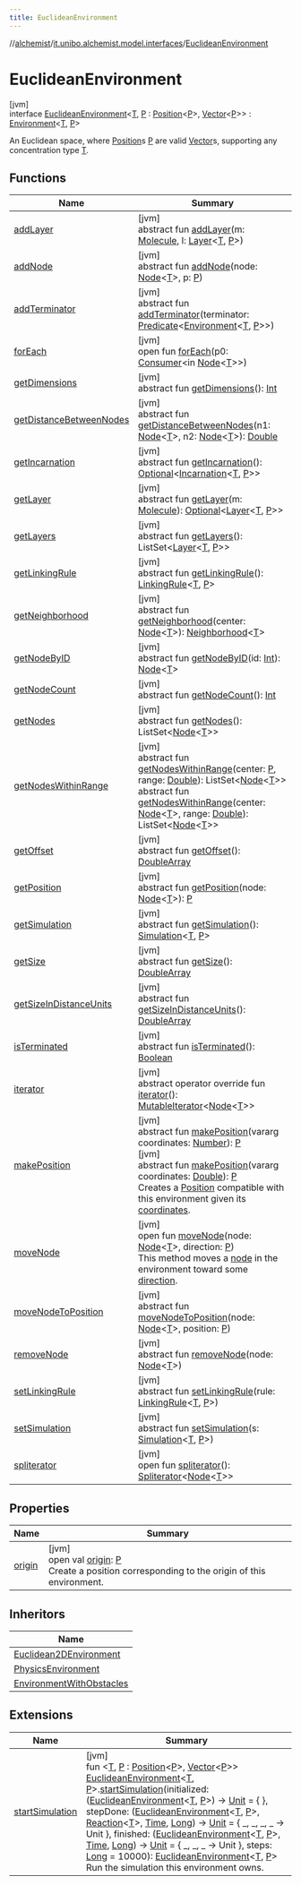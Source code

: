 ```yaml
---
title: EuclideanEnvironment
---
```

//[alchemist](../../../index.html)/[it.unibo.alchemist.model.interfaces](../index.html)/[EuclideanEnvironment](index.html)



# EuclideanEnvironment



[jvm]\
interface [EuclideanEnvironment](index.html)<[T](index.html), [P](index.html) : [Position](../-position/index.html)<[P](index.html)>, [Vector](../../it.unibo.alchemist.model.interfaces.geometry/-vector/index.html)<[P](index.html)>> : [Environment](../-environment/index.html)<[T](index.html), [P](index.html)> 

An Euclidean space, where [Position](../-position/index.html)s [P](index.html) are valid [Vector](../../it.unibo.alchemist.model.interfaces.geometry/-vector/index.html)s, supporting any concentration type [T](index.html).



## Functions


| Name | Summary |
|---|---|
| [addLayer](../../it.unibo.alchemist.model.interfaces.environments/-physics-environment-with-graph/index.html#126323689%2FFunctions%2F-134779887) | [jvm]<br>abstract fun [addLayer](../../it.unibo.alchemist.model.interfaces.environments/-physics-environment-with-graph/index.html#126323689%2FFunctions%2F-134779887)(m: [Molecule](../-molecule/index.html), l: [Layer](../-layer/index.html)<[T](index.html), [P](index.html)>) |
| [addNode](../../it.unibo.alchemist.model.interfaces.environments/-physics-environment-with-graph/index.html#-197770120%2FFunctions%2F-134779887) | [jvm]<br>abstract fun [addNode](../../it.unibo.alchemist.model.interfaces.environments/-physics-environment-with-graph/index.html#-197770120%2FFunctions%2F-134779887)(node: [Node](../-node/index.html)<[T](index.html)>, p: [P](index.html)) |
| [addTerminator](../../it.unibo.alchemist.model.interfaces.environments/-physics-environment-with-graph/index.html#-638290442%2FFunctions%2F-134779887) | [jvm]<br>abstract fun [addTerminator](../../it.unibo.alchemist.model.interfaces.environments/-physics-environment-with-graph/index.html#-638290442%2FFunctions%2F-134779887)(terminator: [Predicate](https://docs.oracle.com/javase/8/docs/api/java/util/function/Predicate.html)<[Environment](../-environment/index.html)<[T](index.html), [P](index.html)>>) |
| [forEach](../../it.unibo.alchemist.model.implementations.neighborhoods/-simple-neighborhood/index.html#1379299152%2FFunctions%2F-134779887) | [jvm]<br>open fun [forEach](../../it.unibo.alchemist.model.implementations.neighborhoods/-simple-neighborhood/index.html#1379299152%2FFunctions%2F-134779887)(p0: [Consumer](https://docs.oracle.com/javase/8/docs/api/java/util/function/Consumer.html)<in [Node](../-node/index.html)<[T](index.html)>>) |
| [getDimensions](../-environment/get-dimensions.html) | [jvm]<br>abstract fun [getDimensions](../-environment/get-dimensions.html)(): [Int](https://kotlinlang.org/api/latest/jvm/stdlib/kotlin/-int/index.html) |
| [getDistanceBetweenNodes](../../it.unibo.alchemist.model.interfaces.environments/-physics-environment-with-graph/index.html#1545521498%2FFunctions%2F-134779887) | [jvm]<br>abstract fun [getDistanceBetweenNodes](../../it.unibo.alchemist.model.interfaces.environments/-physics-environment-with-graph/index.html#1545521498%2FFunctions%2F-134779887)(n1: [Node](../-node/index.html)<[T](index.html)>, n2: [Node](../-node/index.html)<[T](index.html)>): [Double](https://kotlinlang.org/api/latest/jvm/stdlib/kotlin/-double/index.html) |
| [getIncarnation](../-environment/get-incarnation.html) | [jvm]<br>abstract fun [getIncarnation](../-environment/get-incarnation.html)(): [Optional](https://docs.oracle.com/javase/8/docs/api/java/util/Optional.html)<[Incarnation](../-incarnation/index.html)<[T](index.html), [P](index.html)>> |
| [getLayer](../../it.unibo.alchemist.model.interfaces.environments/-physics-environment-with-graph/index.html#-1122345695%2FFunctions%2F-134779887) | [jvm]<br>abstract fun [getLayer](../../it.unibo.alchemist.model.interfaces.environments/-physics-environment-with-graph/index.html#-1122345695%2FFunctions%2F-134779887)(m: [Molecule](../-molecule/index.html)): [Optional](https://docs.oracle.com/javase/8/docs/api/java/util/Optional.html)<[Layer](../-layer/index.html)<[T](index.html), [P](index.html)>> |
| [getLayers](../-environment/get-layers.html) | [jvm]<br>abstract fun [getLayers](../-environment/get-layers.html)(): ListSet<[Layer](../-layer/index.html)<[T](index.html), [P](index.html)>> |
| [getLinkingRule](../-environment/get-linking-rule.html) | [jvm]<br>abstract fun [getLinkingRule](../-environment/get-linking-rule.html)(): [LinkingRule](../-linking-rule/index.html)<[T](index.html), [P](index.html)> |
| [getNeighborhood](../../it.unibo.alchemist.model.interfaces.environments/-physics-environment-with-graph/index.html#-85790470%2FFunctions%2F-134779887) | [jvm]<br>abstract fun [getNeighborhood](../../it.unibo.alchemist.model.interfaces.environments/-physics-environment-with-graph/index.html#-85790470%2FFunctions%2F-134779887)(center: [Node](../-node/index.html)<[T](index.html)>): [Neighborhood](../-neighborhood/index.html)<[T](index.html)> |
| [getNodeByID](../../it.unibo.alchemist.model.interfaces.environments/-physics-environment-with-graph/index.html#-133466387%2FFunctions%2F-134779887) | [jvm]<br>abstract fun [getNodeByID](../../it.unibo.alchemist.model.interfaces.environments/-physics-environment-with-graph/index.html#-133466387%2FFunctions%2F-134779887)(id: [Int](https://kotlinlang.org/api/latest/jvm/stdlib/kotlin/-int/index.html)): [Node](../-node/index.html)<[T](index.html)> |
| [getNodeCount](../-environment/get-node-count.html) | [jvm]<br>abstract fun [getNodeCount](../-environment/get-node-count.html)(): [Int](https://kotlinlang.org/api/latest/jvm/stdlib/kotlin/-int/index.html) |
| [getNodes](../-environment/get-nodes.html) | [jvm]<br>abstract fun [getNodes](../-environment/get-nodes.html)(): ListSet<[Node](../-node/index.html)<[T](index.html)>> |
| [getNodesWithinRange](../../it.unibo.alchemist.model.interfaces.environments/-physics-environment-with-graph/index.html#634323809%2FFunctions%2F-134779887) | [jvm]<br>abstract fun [getNodesWithinRange](../../it.unibo.alchemist.model.interfaces.environments/-physics-environment-with-graph/index.html#634323809%2FFunctions%2F-134779887)(center: [P](index.html), range: [Double](https://kotlinlang.org/api/latest/jvm/stdlib/kotlin/-double/index.html)): ListSet<[Node](../-node/index.html)<[T](index.html)>><br>abstract fun [getNodesWithinRange](../../it.unibo.alchemist.model.interfaces.environments/-physics-environment-with-graph/index.html#-1612566862%2FFunctions%2F-134779887)(center: [Node](../-node/index.html)<[T](index.html)>, range: [Double](https://kotlinlang.org/api/latest/jvm/stdlib/kotlin/-double/index.html)): ListSet<[Node](../-node/index.html)<[T](index.html)>> |
| [getOffset](../-environment/get-offset.html) | [jvm]<br>abstract fun [getOffset](../-environment/get-offset.html)(): [DoubleArray](https://kotlinlang.org/api/latest/jvm/stdlib/kotlin/-double-array/index.html) |
| [getPosition](../../it.unibo.alchemist.model.interfaces.environments/-physics-environment-with-graph/index.html#1369612629%2FFunctions%2F-134779887) | [jvm]<br>abstract fun [getPosition](../../it.unibo.alchemist.model.interfaces.environments/-physics-environment-with-graph/index.html#1369612629%2FFunctions%2F-134779887)(node: [Node](../-node/index.html)<[T](index.html)>): [P](index.html) |
| [getSimulation](../-environment/get-simulation.html) | [jvm]<br>abstract fun [getSimulation](../-environment/get-simulation.html)(): [Simulation](../../it.unibo.alchemist.core.interfaces/-simulation/index.html)<[T](index.html), [P](index.html)> |
| [getSize](../-environment/get-size.html) | [jvm]<br>abstract fun [getSize](../-environment/get-size.html)(): [DoubleArray](https://kotlinlang.org/api/latest/jvm/stdlib/kotlin/-double-array/index.html) |
| [getSizeInDistanceUnits](../-environment/get-size-in-distance-units.html) | [jvm]<br>abstract fun [getSizeInDistanceUnits](../-environment/get-size-in-distance-units.html)(): [DoubleArray](https://kotlinlang.org/api/latest/jvm/stdlib/kotlin/-double-array/index.html) |
| [isTerminated](../-environment/is-terminated.html) | [jvm]<br>abstract fun [isTerminated](../-environment/is-terminated.html)(): [Boolean](https://kotlinlang.org/api/latest/jvm/stdlib/kotlin/-boolean/index.html) |
| [iterator](../../it.unibo.alchemist.model.interfaces.nodes/-node-with-shape/index.html#-1651023311%2FFunctions%2F-134779887) | [jvm]<br>abstract operator override fun [iterator](../../it.unibo.alchemist.model.interfaces.nodes/-node-with-shape/index.html#-1651023311%2FFunctions%2F-134779887)(): [MutableIterator](https://kotlinlang.org/api/latest/jvm/stdlib/kotlin.collections/-mutable-iterator/index.html)<[Node](../-node/index.html)<[T](index.html)>> |
| [makePosition](../../it.unibo.alchemist.model.interfaces.environments/-physics-environment-with-graph/index.html#1042884226%2FFunctions%2F-134779887) | [jvm]<br>abstract fun [makePosition](../../it.unibo.alchemist.model.interfaces.environments/-physics-environment-with-graph/index.html#1042884226%2FFunctions%2F-134779887)(vararg coordinates: [Number](https://kotlinlang.org/api/latest/jvm/stdlib/kotlin/-number/index.html)): [P](index.html)<br>[jvm]<br>abstract fun [makePosition](make-position.html)(vararg coordinates: [Double](https://kotlinlang.org/api/latest/jvm/stdlib/kotlin/-double/index.html)): [P](index.html)<br>Creates a [Position](../-position/index.html) compatible with this environment given its [coordinates](make-position.html). |
| [moveNode](move-node.html) | [jvm]<br>open fun [moveNode](move-node.html)(node: [Node](../-node/index.html)<[T](index.html)>, direction: [P](index.html))<br>This method moves a [node](move-node.html) in the environment toward some [direction](move-node.html). |
| [moveNodeToPosition](../../it.unibo.alchemist.model.interfaces.environments/-physics-environment-with-graph/index.html#-302891260%2FFunctions%2F-134779887) | [jvm]<br>abstract fun [moveNodeToPosition](../../it.unibo.alchemist.model.interfaces.environments/-physics-environment-with-graph/index.html#-302891260%2FFunctions%2F-134779887)(node: [Node](../-node/index.html)<[T](index.html)>, position: [P](index.html)) |
| [removeNode](../../it.unibo.alchemist.model.interfaces.environments/-physics-environment-with-graph/index.html#-306697004%2FFunctions%2F-134779887) | [jvm]<br>abstract fun [removeNode](../../it.unibo.alchemist.model.interfaces.environments/-physics-environment-with-graph/index.html#-306697004%2FFunctions%2F-134779887)(node: [Node](../-node/index.html)<[T](index.html)>) |
| [setLinkingRule](../../it.unibo.alchemist.model.interfaces.environments/-physics-environment-with-graph/index.html#-1005317528%2FFunctions%2F-134779887) | [jvm]<br>abstract fun [setLinkingRule](../../it.unibo.alchemist.model.interfaces.environments/-physics-environment-with-graph/index.html#-1005317528%2FFunctions%2F-134779887)(rule: [LinkingRule](../-linking-rule/index.html)<[T](index.html), [P](index.html)>) |
| [setSimulation](../../it.unibo.alchemist.model.interfaces.environments/-physics-environment-with-graph/index.html#1147788016%2FFunctions%2F-134779887) | [jvm]<br>abstract fun [setSimulation](../../it.unibo.alchemist.model.interfaces.environments/-physics-environment-with-graph/index.html#1147788016%2FFunctions%2F-134779887)(s: [Simulation](../../it.unibo.alchemist.core.interfaces/-simulation/index.html)<[T](index.html), [P](index.html)>) |
| [spliterator](../../it.unibo.alchemist.loader.deployments/-close-to-g-p-s-trace/index.html#-1387152138%2FFunctions%2F-134779887) | [jvm]<br>open fun [spliterator](../../it.unibo.alchemist.loader.deployments/-close-to-g-p-s-trace/index.html#-1387152138%2FFunctions%2F-134779887)(): [Spliterator](https://docs.oracle.com/javase/8/docs/api/java/util/Spliterator.html)<[Node](../-node/index.html)<[T](index.html)>> |


## Properties


| Name | Summary |
|---|---|
| [origin](origin.html) | [jvm]<br>open val [origin](origin.html): [P](index.html)<br>Create a position corresponding to the origin of this environment. |


## Inheritors


| Name |
|---|
| [Euclidean2DEnvironment](../../it.unibo.alchemist.model.interfaces.environments/-euclidean2-d-environment/index.html) |
| [PhysicsEnvironment](../../it.unibo.alchemist.model.interfaces.environments/-physics-environment/index.html) |
| [EnvironmentWithObstacles](../-environment-with-obstacles/index.html) |


## Extensions


| Name | Summary |
|---|---|
| [startSimulation](../../it.unibo.alchemist.testsupport/start-simulation.html) | [jvm]<br>fun <[T](../../it.unibo.alchemist.testsupport/start-simulation.html), [P](../../it.unibo.alchemist.testsupport/start-simulation.html) : [Position](../-position/index.html)<[P](../../it.unibo.alchemist.testsupport/start-simulation.html)>, [Vector](../../it.unibo.alchemist.model.interfaces.geometry/-vector/index.html)<[P](../../it.unibo.alchemist.testsupport/start-simulation.html)>> [EuclideanEnvironment](index.html)<[T](../../it.unibo.alchemist.testsupport/start-simulation.html), [P](../../it.unibo.alchemist.testsupport/start-simulation.html)>.[startSimulation](../../it.unibo.alchemist.testsupport/start-simulation.html)(initialized: ([EuclideanEnvironment](index.html)<[T](../../it.unibo.alchemist.testsupport/start-simulation.html), [P](../../it.unibo.alchemist.testsupport/start-simulation.html)>) -> [Unit](https://kotlinlang.org/api/latest/jvm/stdlib/kotlin/-unit/index.html) = { }, stepDone: ([EuclideanEnvironment](index.html)<[T](../../it.unibo.alchemist.testsupport/start-simulation.html), [P](../../it.unibo.alchemist.testsupport/start-simulation.html)>, [Reaction](../-reaction/index.html)<[T](../../it.unibo.alchemist.testsupport/start-simulation.html)>, [Time](../-time/index.html), [Long](https://kotlinlang.org/api/latest/jvm/stdlib/kotlin/-long/index.html)) -> [Unit](https://kotlinlang.org/api/latest/jvm/stdlib/kotlin/-unit/index.html) = { _, _, _, _ -> Unit }, finished: ([EuclideanEnvironment](index.html)<[T](../../it.unibo.alchemist.testsupport/start-simulation.html), [P](../../it.unibo.alchemist.testsupport/start-simulation.html)>, [Time](../-time/index.html), [Long](https://kotlinlang.org/api/latest/jvm/stdlib/kotlin/-long/index.html)) -> [Unit](https://kotlinlang.org/api/latest/jvm/stdlib/kotlin/-unit/index.html) = { _, _, _ -> Unit }, steps: [Long](https://kotlinlang.org/api/latest/jvm/stdlib/kotlin/-long/index.html) = 10000): [EuclideanEnvironment](index.html)<[T](../../it.unibo.alchemist.testsupport/start-simulation.html), [P](../../it.unibo.alchemist.testsupport/start-simulation.html)><br>Run the simulation this environment owns. |

